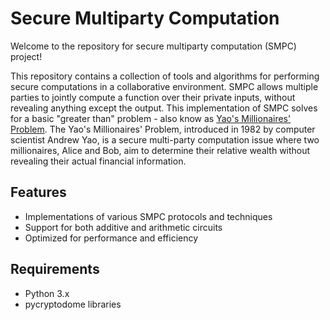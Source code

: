 # Secure Multiparty Computation

Welcome to the repository for secure multiparty computation (SMPC) project!

This repository contains a collection of tools and algorithms for performing secure computations in a collaborative environment. SMPC allows multiple parties to jointly compute a function over their private inputs, without revealing anything except the output.  This implementation of SMPC solves for a basic "greater than" problem - also know as [Yao's Millionaires' Problem](https://research.cs.wisc.edu/areas/sec/yao1982-ocr.pdf).  The Yao's Millionaires' Problem, introduced in 1982 by computer scientist Andrew Yao, is a secure multi-party computation issue where two millionaires, Alice and Bob, aim to determine their relative wealth without revealing their actual financial information.

## Features
- Implementations of various SMPC protocols and techniques
- Support for both additive and arithmetic circuits
- Optimized for performance and efficiency

## Requirements
- Python 3.x
- pycryptodome libraries
